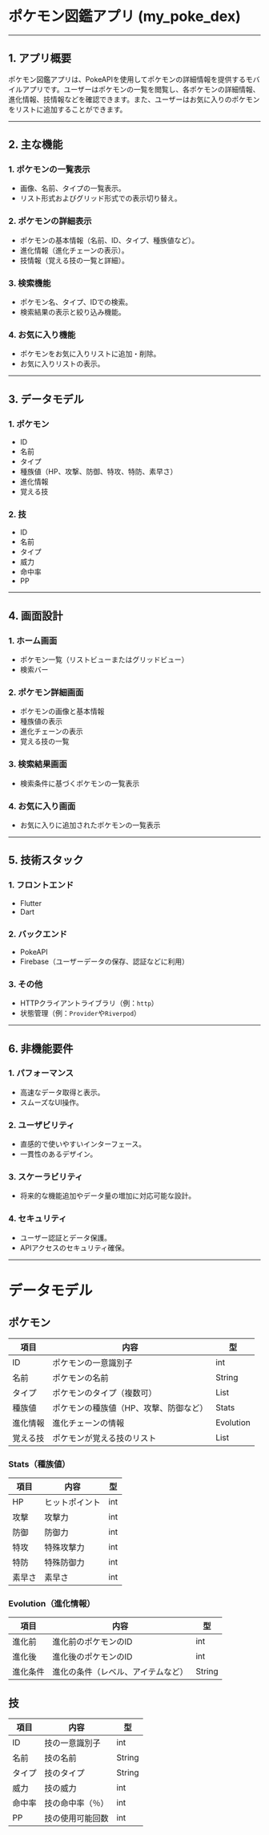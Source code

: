 # ポケモン図鑑アプリ (my_poke_dex)

---

## 1. アプリ概要

ポケモン図鑑アプリは、PokeAPIを使用してポケモンの詳細情報を提供するモバイルアプリです。ユーザーはポケモンの一覧を閲覧し、各ポケモンの詳細情報、進化情報、技情報などを確認できます。また、ユーザーはお気に入りのポケモンをリストに追加することができます。

---

## 2. 主な機能

### 1. ポケモンの一覧表示

- 画像、名前、タイプの一覧表示。
- リスト形式およびグリッド形式での表示切り替え。

### 2. ポケモンの詳細表示

- ポケモンの基本情報（名前、ID、タイプ、種族値など）。
- 進化情報（進化チェーンの表示）。
- 技情報（覚える技の一覧と詳細）。

### 3. 検索機能

- ポケモン名、タイプ、IDでの検索。
- 検索結果の表示と絞り込み機能。

### 4. お気に入り機能

- ポケモンをお気に入りリストに追加・削除。
- お気に入りリストの表示。

---

## 3. データモデル

### 1. ポケモン

- ID
- 名前
- タイプ
- 種族値（HP、攻撃、防御、特攻、特防、素早さ）
- 進化情報
- 覚える技

### 2. 技

- ID
- 名前
- タイプ
- 威力
- 命中率
- PP

---

## 4. 画面設計

### 1. ホーム画面

- ポケモン一覧（リストビューまたはグリッドビュー）
- 検索バー

### 2. ポケモン詳細画面

- ポケモンの画像と基本情報
- 種族値の表示
- 進化チェーンの表示
- 覚える技の一覧

### 3. 検索結果画面

- 検索条件に基づくポケモンの一覧表示

### 4. お気に入り画面

- お気に入りに追加されたポケモンの一覧表示

---

## 5. 技術スタック

### 1. フロントエンド

- Flutter
- Dart

### 2. バックエンド

- PokeAPI
- Firebase（ユーザーデータの保存、認証などに利用）

### 3. その他

- HTTPクライアントライブラリ（例：`http`）
- 状態管理（例：`Provider`や`Riverpod`）

---

## 6. 非機能要件

### 1. パフォーマンス

- 高速なデータ取得と表示。
- スムーズなUI操作。

### 2. ユーザビリティ

- 直感的で使いやすいインターフェース。
- 一貫性のあるデザイン。

### 3. スケーラビリティ

- 将来的な機能追加やデータ量の増加に対応可能な設計。

### 4. セキュリティ

- ユーザー認証とデータ保護。
- APIアクセスのセキュリティ確保。

---

# データモデル

## ポケモン

| 項目 | 内容 | 型 |
| --- | --- | --- |
| ID | ポケモンの一意識別子 | int |
| 名前 | ポケモンの名前 | String |
| タイプ | ポケモンのタイプ（複数可） | List<String> |
| 種族値 | ポケモンの種族値（HP、攻撃、防御など） | Stats |
| 進化情報 | 進化チェーンの情報 | Evolution |
| 覚える技 | ポケモンが覚える技のリスト | List<Move> |

### Stats（種族値）

| 項目 | 内容 | 型 |
| --- | --- | --- |
| HP | ヒットポイント | int |
| 攻撃 | 攻撃力 | int |
| 防御 | 防御力 | int |
| 特攻 | 特殊攻撃力 | int |
| 特防 | 特殊防御力 | int |
| 素早さ | 素早さ | int |

### Evolution（進化情報）

| 項目 | 内容 | 型 |
| --- | --- | --- |
| 進化前 | 進化前のポケモンのID | int |
| 進化後 | 進化後のポケモンのID | int |
| 進化条件 | 進化の条件（レベル、アイテムなど） | String |

## 技
| 項目 | 内容 | 型 |
| --- | --- | --- |
| ID | 技の一意識別子 | int |
| 名前 | 技の名前 | String |
| タイプ | 技のタイプ | String |
| 威力 | 技の威力 | int |
| 命中率 | 技の命中率（％） | int |
| PP | 技の使用可能回数 | int |